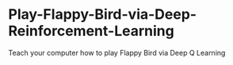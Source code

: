# Play-Flappy-Bird-via-Deep-Reinforcement-Learning
Teach your computer how to play Flappy Bird via Deep Q Learning
